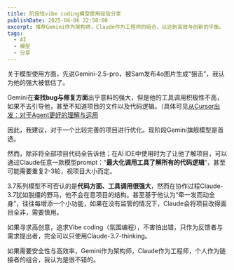```yaml
---
title: 阶段性vibe coding模型使用经验分享
publishDate: 2025-04-06 22:58:00
excerpt: 推荐Gemini作为架构师，Claude作为工程师的组合，以达到高效与创新的平衡。
tags:
  - AI
  - 模型
  - 分享
---
```

关于模型使用方面，先说Gemini-2.5-pro，被Sam发布4o图片生成“狙击”，我认为他的强大被低估了。

Gemini在**查找bug与修复方面**出乎意料的强大，但是他的工具调用积极性不高，如果不去引导他，甚至不知道项目的文件以及代码逻辑。（具体可见[从Cursor出发：对于Agent更好的理解与运用](https://mp.weixin.qq.com/s?__biz=Mzk1NzM4NzQ4Mg==&mid=2247483951&idx=1&sn=6c7c1b70c70d91bed0c82ced534d6f4e&scene=21#wechat_redirect)

因此，我建议，对于一个比较完善的项目进行优化。现阶段Gemini旗舰模型是首选。

然而，除非将全部项目代码全告诉他；在AI IDE中使用时为了让他了解项目，可以通过Claude任意一款模型prompt：“**最大化调用工具了解所有的代码逻辑**”，甚至可能需要重复2-3轮，视项目大小而定。

3.7系列模型不可否认的是**代码方面、工具调用很强大**，然而在协作过程Claude-3.7犹如脱缰的野马，他不会在意项目的结构。甚至基于他认为“牵一发而动全身”，往往每增添一个小功能，如果在没有监管的情况下，Claude会将项目改得面目全非，需要慎用。

如果寻求高创意，追求Vibe coding（氛围编程），不害怕出错，只作为反馈者与需求提出者，完全可以只使用Claude-3.7-thinking。

如果需要安全性与高效率，Gemini作为架构师，Claude作为工程师，个人作为链接者的组合，我认为是很不错的。
